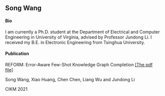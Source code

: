 ## Song Wang
#### Bio
I am currently a Ph.D. student at the Department of Electrical and Computer Engineering in University of Virginia, advised by Professor Jundong Li. I received my B.E. in Electronic Engineering from Tsinghua University.


#### Publication
REFORM: Error-Aware Few-Shot Knowledge Graph Completion [[The pdf file]](https://songw-sw.github.io/REFORM.pdf)

<p>Song Wang, Xiao Huang, Chen Chen, Liang Wu and Jundong Li</p>
<p>CIKM 2021</p>

